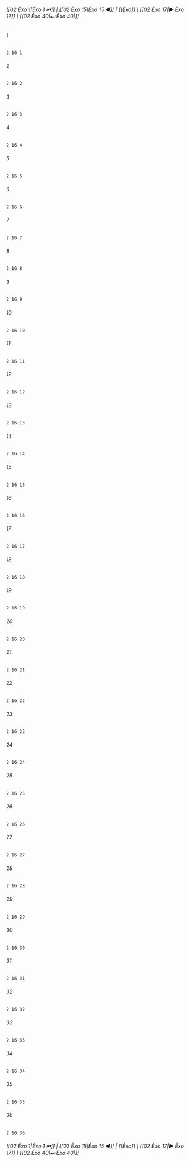 
###### [[02 Êxo 1|Êxo 1 ⏮]] | [[02 Êxo 15|Êxo 15 ◀]] | [[Êxo]] | [[02 Êxo 17|▶ Êxo 17]] | [[02 Êxo 40|⏭ Êxo 40|]]

###### 1
``` verse
2 16 1 
```
###### 2
``` verse
2 16 2 
```
###### 3
``` verse
2 16 3 
```
###### 4
``` verse
2 16 4 
```
###### 5
``` verse
2 16 5 
```
###### 6
``` verse
2 16 6 
```
###### 7
``` verse
2 16 7 
```
###### 8
``` verse
2 16 8 
```
###### 9
``` verse
2 16 9 
```
###### 10
``` verse
2 16 10 
```
###### 11
``` verse
2 16 11 
```
###### 12
``` verse
2 16 12 
```
###### 13
``` verse
2 16 13 
```
###### 14
``` verse
2 16 14 
```
###### 15
``` verse
2 16 15 
```
###### 16
``` verse
2 16 16 
```
###### 17
``` verse
2 16 17 
```
###### 18
``` verse
2 16 18 
```
###### 19
``` verse
2 16 19 
```
###### 20
``` verse
2 16 20 
```
###### 21
``` verse
2 16 21 
```
###### 22
``` verse
2 16 22 
```
###### 23
``` verse
2 16 23 
```
###### 24
``` verse
2 16 24 
```
###### 25
``` verse
2 16 25 
```
###### 26
``` verse
2 16 26 
```
###### 27
``` verse
2 16 27 
```
###### 28
``` verse
2 16 28 
```
###### 29
``` verse
2 16 29 
```
###### 30
``` verse
2 16 30 
```
###### 31
``` verse
2 16 31 
```
###### 32
``` verse
2 16 32 
```
###### 33
``` verse
2 16 33 
```
###### 34
``` verse
2 16 34 
```
###### 35
``` verse
2 16 35 
```
###### 36
``` verse
2 16 36 
```

###### [[02 Êxo 1|Êxo 1 ⏮]] | [[02 Êxo 15|Êxo 15 ◀]] | [[Êxo]] | [[02 Êxo 17|▶ Êxo 17]] | [[02 Êxo 40|⏭ Êxo 40|]]

